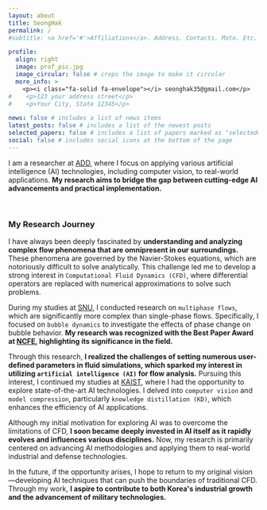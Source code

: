 ```yaml
---
layout: about
title: SeongHak
permalink: /
#subtitle: <a href='#'>Affiliations</a>. Address. Contacts. Moto. Etc.

profile:
  align: right
  image: prof_pic.jpg
  image_circular: false # crops the image to make it circular
  more_info: >
    <p><i class="fa-solid fa-envelope"></i> seonghak35@gmail.com</p>
#    <p>123 your address street</p>
#    <p>Your City, State 12345</p>

news: false # includes a list of news items
latest_posts: false # includes a list of the newest posts
selected_papers: false # includes a list of papers marked as "selected={true}"
social: false # includes social icons at the bottom of the page
---
```

I am a researcher at [ADD](https://add.re.kr/eps), where I focus on applying various artificial intelligence (AI) technologies, including computer vision, to real-world applications. <strong>My research aims to bridge the gap between cutting-edge AI advancements and practical implementation.</strong>

<br>
<h3><strong>My Research Journey</strong></h3>

I have always been deeply fascinated by <strong>understanding and analyzing complex flow phenomena that are omnipresent in our surroundings.</strong> These phenomena are governed by the Navier-Stokes equations, which are notoriously difficult to solve analytically. This challenge led me to develop a strong interest in `Computational Fluid Dynamics (CFD)`, where differential operators are replaced with numerical approximations to solve such problems.

During my studies at [SNU](https://aerospace.snu.ac.kr/en), I conducted research on `multiphase flows`, which are significantly more complex than single-phase flows. Specifically, I focused on `bubble dynamics` to investigate the effects of phase change on bubble behavior. <strong>My research was recognized with the Best Paper Award at [NCFE](https://ncfe.or.kr/en), highlighting its significance in the field.</strong>

Through this research, <strong>I realized the challenges of setting numerous user-defined parameters in fluid simulations, which sparked my interest in utilizing `artificial intelligence (AI)` for flow analysis.</strong> Pursuing this interest, I continued my studies at [KAIST](https://ee.kaist.ac.kr/en), where I had the opportunity to explore state-of-the-art AI technologies. I delved into `computer vision` and `model compression`, particularly `knowledge distillation (KD)`, which enhances the efficiency of AI applications.

Although my initial motivation for exploring AI was to overcome the limitations of CFD, <strong>I soon became deeply invested in AI itself as it rapidly evolves and influences various disciplines.</strong> Now, my research is primarily centered on advancing AI methodologies and applying them to real-world industrial and defense technologies.

In the future, if the opportunity arises, I hope to return to my original vision—developing AI techniques that can push the boundaries of traditional CFD. Through my work, <strong>I aspire to contribute to both Korea's industrial growth and the advancement of military technologies.</strong>

